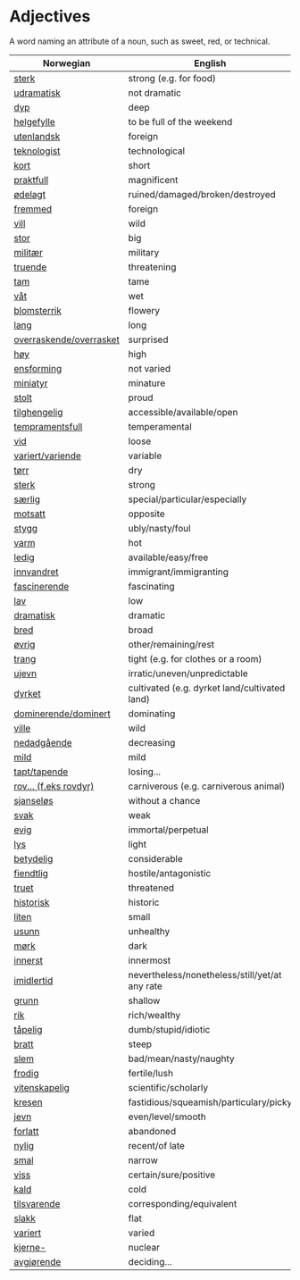 # Adjectives

A word naming an attribute of a noun, such as sweet, red, or technical.

| Norwegian | English |
| --- | --- |
| [sterk](https://www.ordnett.no/search?language=no&phrase=sterk) | strong (e.g. for food) |
| [udramatisk](https://www.ordnett.no/search?language=no&phrase=udramatisk) | not dramatic |
| [dyp](https://www.ordnett.no/search?language=no&phrase=dyp) | deep |
| [helgefylle](https://www.ordnett.no/search?language=no&phrase=helgefylle) | to be full of the weekend |
| [utenlandsk](https://www.ordnett.no/search?language=no&phrase=utenlandsk) | foreign |
| [teknologist](https://www.ordnett.no/search?language=no&phrase=teknologist) | technological |
| [kort](https://www.ordnett.no/search?language=no&phrase=kort) | short |
| [praktfull](https://www.ordnett.no/search?language=no&phrase=praktfull) | magnificent |
| [ødelagt](https://www.ordnett.no/search?language=no&phrase=ødelagt) | ruined/damaged/broken/destroyed |
| [fremmed](https://www.ordnett.no/search?language=no&phrase=fremmed) | foreign |
| [vill](https://www.ordnett.no/search?language=no&phrase=vill) | wild |
| [stor](https://www.ordnett.no/search?language=no&phrase=stor) | big |
| [militær](https://www.ordnett.no/search?language=no&phrase=militær) | military |
| [truende](https://www.ordnett.no/search?language=no&phrase=truende) | threatening |
| [tam](https://www.ordnett.no/search?language=no&phrase=tam) | tame |
| [våt](https://www.ordnett.no/search?language=no&phrase=våt) | wet |
| [blomsterrik](https://www.ordnett.no/search?language=no&phrase=blomsterrik) | flowery |
| [lang](https://www.ordnett.no/search?language=no&phrase=lang) | long |
| [overraskende/overrasket](https://www.ordnett.no/search?language=no&phrase=overraskende/overrasket) | surprised |
| [høy](https://www.ordnett.no/search?language=no&phrase=høy) | high |
| [ensforming](https://www.ordnett.no/search?language=no&phrase=ensforming) | not varied |
| [miniatyr](https://www.ordnett.no/search?language=no&phrase=miniatyr) | minature |
| [stolt](https://www.ordnett.no/search?language=no&phrase=stolt) | proud |
| [tilghengelig](https://www.ordnett.no/search?language=no&phrase=tilghengelig) | accessible/available/open |
| [tempramentsfull](https://www.ordnett.no/search?language=no&phrase=tempramentsfull) | temperamental |
| [vid](https://www.ordnett.no/search?language=no&phrase=vid) | loose |
| [variert/variende](https://www.ordnett.no/search?language=no&phrase=variert/variende) | variable |
| [tørr](https://www.ordnett.no/search?language=no&phrase=tørr) | dry |
| [sterk](https://www.ordnett.no/search?language=no&phrase=sterk) | strong |
| [særlig](https://www.ordnett.no/search?language=no&phrase=særlig) | special/particular/especially |
| [motsatt](https://www.ordnett.no/search?language=no&phrase=motsatt) | opposite |
| [stygg](https://www.ordnett.no/search?language=no&phrase=stygg) | ubly/nasty/foul |
| [varm](https://www.ordnett.no/search?language=no&phrase=varm) | hot |
| [ledig](https://www.ordnett.no/search?language=no&phrase=ledig) | available/easy/free |
| [innvandret](https://www.ordnett.no/search?language=no&phrase=innvandret) | immigrant/immigranting |
| [fascinerende](https://www.ordnett.no/search?language=no&phrase=fascinerende) | fascinating |
| [lav](https://www.ordnett.no/search?language=no&phrase=lav) | low |
| [dramatisk](https://www.ordnett.no/search?language=no&phrase=dramatisk) | dramatic |
| [bred](https://www.ordnett.no/search?language=no&phrase=bred) | broad |
| [øvrig](https://www.ordnett.no/search?language=no&phrase=øvrig) | other/remaining/rest |
| [trang](https://www.ordnett.no/search?language=no&phrase=trang) | tight (e.g. for clothes or a room) |
| [ujevn](https://www.ordnett.no/search?language=no&phrase=ujevn) | irratic/uneven/unpredictable |
| [dyrket](https://www.ordnett.no/search?language=no&phrase=dyrket) | cultivated (e.g. dyrket land/cultivated land) |
| [dominerende/dominert](https://www.ordnett.no/search?language=no&phrase=dominerende/dominert) | dominating |
| [ville](https://www.ordnett.no/search?language=no&phrase=ville) | wild |
| [nedadgående](https://www.ordnett.no/search?language=no&phrase=nedadgående) | decreasing |
| [mild](https://www.ordnett.no/search?language=no&phrase=mild) | mild |
| [tapt/tapende](https://www.ordnett.no/search?language=no&phrase=tapt/tapende) | losing... |
| [rov... (f.eks rovdyr)](https://www.ordnett.no/search?language=no&phrase=rov...%20(f.eks%20rovdyr)) | carniverous (e.g. carniverous animal) |
| [sjanseløs](https://www.ordnett.no/search?language=no&phrase=sjanseløs) | without a chance |
| [svak](https://www.ordnett.no/search?language=no&phrase=svak) | weak |
| [evig](https://www.ordnett.no/search?language=no&phrase=evig) | immortal/perpetual |
| [lys](https://www.ordnett.no/search?language=no&phrase=lys) | light |
| [betydelig](https://www.ordnett.no/search?language=no&phrase=betydelig) | considerable |
| [fiendtlig](https://www.ordnett.no/search?language=no&phrase=fiendtlig) | hostile/antagonistic |
| [truet](https://www.ordnett.no/search?language=no&phrase=truet) | threatened |
| [historisk](https://www.ordnett.no/search?language=no&phrase=historisk) | historic |
| [liten](https://www.ordnett.no/search?language=no&phrase=liten) | small |
| [usunn](https://www.ordnett.no/search?language=no&phrase=usunn) | unhealthy |
| [mørk](https://www.ordnett.no/search?language=no&phrase=mørk) | dark |
| [innerst](https://www.ordnett.no/search?language=no&phrase=innerst) | innermost |
| [imidlertid](https://www.ordnett.no/search?language=no&phrase=imidlertid) | nevertheless/nonetheless/still/yet/at any rate |
| [grunn](https://www.ordnett.no/search?language=no&phrase=grunn) | shallow |
| [rik](https://www.ordnett.no/search?language=no&phrase=rik) | rich/wealthy |
| [tåpelig](https://www.ordnett.no/search?language=no&phrase=tåpelig) | dumb/stupid/idiotic |
| [bratt](https://www.ordnett.no/search?language=no&phrase=bratt) | steep |
| [slem](https://www.ordnett.no/search?language=no&phrase=slem) | bad/mean/nasty/naughty |
| [frodig](https://www.ordnett.no/search?language=no&phrase=frodig) | fertile/lush |
| [vitenskapelig](https://www.ordnett.no/search?language=no&phrase=vitenskapelig) | scientific/scholarly |
| [kresen](https://www.ordnett.no/search?language=no&phrase=kresen) | fastidious/squeamish/particulary/picky |
| [jevn](https://www.ordnett.no/search?language=no&phrase=jevn) | even/level/smooth |
| [forlatt](https://www.ordnett.no/search?language=no&phrase=forlatt) | abandoned |
| [nylig](https://www.ordnett.no/search?language=no&phrase=nylig) | recent/of late |
| [smal](https://www.ordnett.no/search?language=no&phrase=smal) | narrow |
| [viss](https://www.ordnett.no/search?language=no&phrase=viss) | certain/sure/positive |
| [kald](https://www.ordnett.no/search?language=no&phrase=kald) | cold |
| [tilsvarende](https://www.ordnett.no/search?language=no&phrase=tilsvarende) | corresponding/equivalent |
| [slakk](https://www.ordnett.no/search?language=no&phrase=slakk) | flat |
| [variert](https://www.ordnett.no/search?language=no&phrase=variert) | varied |
| [kjerne-](https://www.ordnett.no/search?language=no&phrase=kjerne-) | nuclear |
| [avgjørende](https://www.ordnett.no/search?language=no&phrase=avgjørende) | deciding... |

